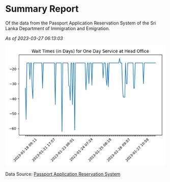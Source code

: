 # Summary Report

Of the data from the Passport Application Reservation System of the Sri Lanka Department of Immigration and Emigration.

*As of 2023-03-27 06:13:03*

![Wait Time Chart](summary.wait_time_chart.png)

Data Source: [Passport Application Reservation System](https://eservices.immigration.gov.lk:8443/appointment/pages/reservationApplication.xhtml)